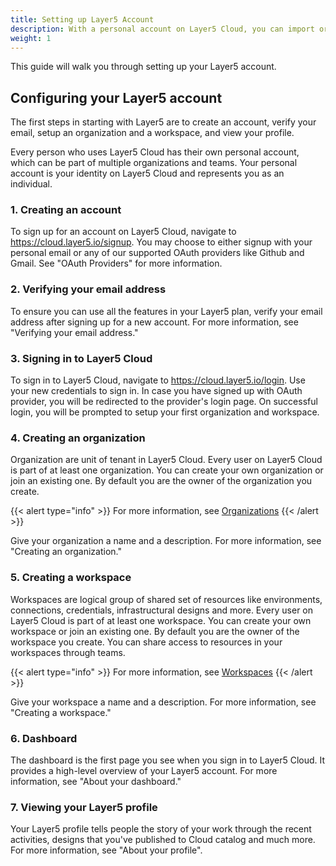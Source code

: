 ```yaml
---
title: Setting up Layer5 Account
description: With a personal account on Layer5 Cloud, you can import or create infrastructural designs, collaborate with others through workspaces and teams, manage your organizations and more.
weight: 1
---
```


This guide will walk you through setting up your Layer5 account.

## Configuring your Layer5 account

The first steps in starting with Layer5 are to create an account, verify your email, setup an organization and a workspace, and view your profile.

 Every person who uses Layer5 Cloud has their own personal account, which can be part of multiple organizations and teams. Your personal account is your identity on Layer5 Cloud and represents you as an individual.

### 1. Creating an account

To sign up for an account on Layer5 Cloud, navigate to <https://cloud.layer5.io/signup>.
You may choose to either signup with your personal email or any of our supported OAuth providers like Github and Gmail. See "OAuth Providers" for more information.

### 2. Verifying your email address

To ensure you can use all the features in your Layer5 plan, verify your email address after signing up for a new account. For more information, see "Verifying your email address."

<!-- considering we would want to use 2FA in future
4. Configuring two-factor authentication

Two-factor authentication, or 2FA, is an extra layer of security used when logging into websites or apps. We strongly urge you to configure 2FA for the safety of your account. For more information, see "About two-factor authentication."

Optionally, after you have configured 2FA, add a passkey to your account to enable a secure, passwordless login. For more information, see "About passkeys" and "Managing your passkeys." -->

### 3. Signing in to Layer5 Cloud

To sign in to Layer5 Cloud, navigate to <https://cloud.layer5.io/login>. Use your new credentials to sign in. In case you have signed up with OAuth provider, you will be redirected to the provider's login page.
On successful login, you will be prompted to setup your first organization and workspace.

### 4. Creating an organization

Organization are unit of tenant in Layer5 Cloud. Every user on Layer5 Cloud is part of at least one organization. You can create your own organization or join an existing one. By default you are the owner of the organization you create.

{{< alert type="info" >}}
For more information, see [Organizations](/cloud/identity/organizations/)
{{< /alert >}}

Give your organization a name and a description. For more information, see "Creating an organization."

### 5. Creating a workspace

Workspaces are logical group of shared set of resources like environments, connections, credentials, infrastructural designs and more. Every user on Layer5 Cloud is part of at least one workspace. You can create your own workspace or join an existing one. By default you are the owner of the workspace you create. You can share access to resources in your workspaces through teams.

{{< alert type="info" >}}
For more information, see [Workspaces](/cloud/workspaces/)
{{< /alert >}}

Give your workspace a name and a description. For more information, see "Creating a workspace."

### 6. Dashboard

The dashboard is the first page you see when you sign in to Layer5 Cloud. It provides a high-level overview of your Layer5 account. For more information, see "About your dashboard."

### 7. Viewing your Layer5 profile

Your Layer5 profile tells people the story of your work through the recent activities, designs that you've published to Cloud catalog and much more. For more information, see "About your profile".
